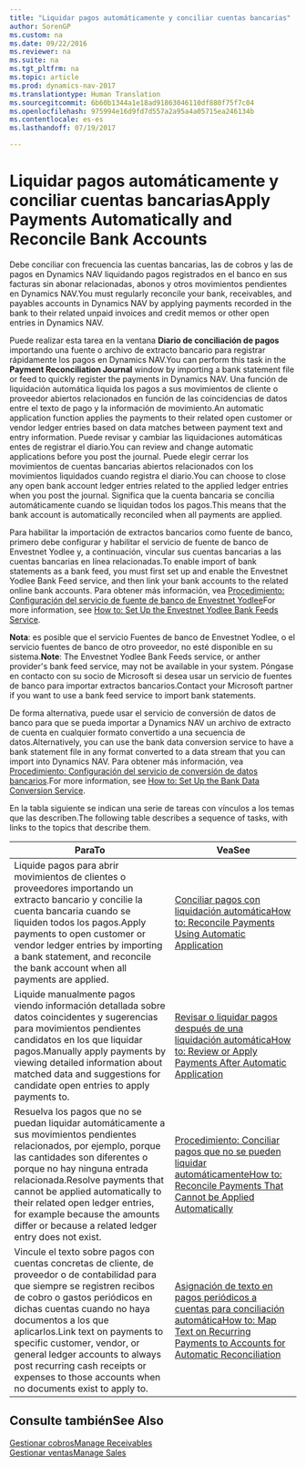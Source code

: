 ```yaml
---
title: "Liquidar pagos automáticamente y conciliar cuentas bancarias"
author: SorenGP
ms.custom: na
ms.date: 09/22/2016
ms.reviewer: na
ms.suite: na
ms.tgt_pltfrm: na
ms.topic: article
ms.prod: dynamics-nav-2017
ms.translationtype: Human Translation
ms.sourcegitcommit: 6b60b1344a1e18ad91863046110df880f75f7c04
ms.openlocfilehash: 975994e16d9fd7d557a2a95a4a05715ea246134b
ms.contentlocale: es-es
ms.lasthandoff: 07/19/2017

---
```


# <a name="apply-payments-automatically-and-reconcile-bank-accounts"></a><span data-ttu-id="c9e51-102">Liquidar pagos automáticamente y conciliar cuentas bancarias</span><span class="sxs-lookup"><span data-stu-id="c9e51-102">Apply Payments Automatically and Reconcile Bank Accounts</span></span>
<span data-ttu-id="c9e51-103">Debe conciliar con frecuencia las cuentas bancarias, las de cobros y las de pagos en Dynamics NAV liquidando pagos registrados en el banco en sus facturas sin abonar relacionadas, abonos y otros movimientos pendientes en Dynamics NAV.</span><span class="sxs-lookup"><span data-stu-id="c9e51-103">You must regularly reconcile your bank, receivables, and payables accounts in Dynamics NAV by applying payments recorded in the bank to their related unpaid invoices and credit memos or other open entries in Dynamics NAV.</span></span>

<span data-ttu-id="c9e51-104">Puede realizar esta tarea en la ventana **Diario de conciliación de pagos** importando una fuente o archivo de extracto bancario para registrar rápidamente los pagos en Dynamics NAV.</span><span class="sxs-lookup"><span data-stu-id="c9e51-104">You can perform this task in the **Payment Reconciliation Journal** window by importing a bank statement file or feed to quickly register the payments in Dynamics NAV.</span></span> <span data-ttu-id="c9e51-105">Una función de liquidación automática liquida los pagos a sus movimientos de cliente o proveedor abiertos relacionados en función de las coincidencias de datos entre el texto de pago y la información de movimiento.</span><span class="sxs-lookup"><span data-stu-id="c9e51-105">An automatic application function applies the payments to their related open customer or vendor ledger entries based on data matches between payment text and entry information.</span></span> <span data-ttu-id="c9e51-106">Puede revisar y cambiar las liquidaciones automáticas entes de registrar el diario.</span><span class="sxs-lookup"><span data-stu-id="c9e51-106">You can review and change automatic applications before you post the journal.</span></span> <span data-ttu-id="c9e51-107">Puede elegir cerrar los movimientos de cuentas bancarias abiertos relacionados con los movimientos liquidados cuando registra el diario.</span><span class="sxs-lookup"><span data-stu-id="c9e51-107">You can choose to close any open bank account ledger entries related to the applied ledger entries when you post the journal.</span></span> <span data-ttu-id="c9e51-108">Significa que la cuenta bancaria se concilia automáticamente cuando se liquidan todos los pagos.</span><span class="sxs-lookup"><span data-stu-id="c9e51-108">This means that the bank account is automatically reconciled when all payments are applied.</span></span>

<span data-ttu-id="c9e51-109">Para habilitar la importación de extractos bancarios como fuente de banco, primero debe configurar y habilitar el servicio de fuente de banco de Envestnet Yodlee y, a continuación, vincular sus cuentas bancarias a las cuentas bancarias en línea relacionadas.</span><span class="sxs-lookup"><span data-stu-id="c9e51-109">To enable import of bank statements as a bank feed, you must first set up and enable the Envestnet Yodlee Bank Feed service, and then link your bank accounts to the related online bank accounts.</span></span> <span data-ttu-id="c9e51-110">Para obtener más información, vea [Procedimiento: Configuración del servicio de fuente de banco de Envestnet Yodlee](bank-how-setup-bank-statement-service.md)</span><span class="sxs-lookup"><span data-stu-id="c9e51-110">For more information, see [How to: Set Up the Envestnet Yodlee Bank Feeds Service](bank-how-setup-bank-statement-service.md).</span></span>

<span data-ttu-id="c9e51-111">**Nota**: es posible que el servicio Fuentes de banco de Envestnet Yodlee, o el servicio fuentes de banco de otro proveedor, no esté disponible en su sistema.</span><span class="sxs-lookup"><span data-stu-id="c9e51-111">**Note**: The Envestnet Yodlee Bank Feeds service, or anther provider's bank feed service, may not be available in your system.</span></span> <span data-ttu-id="c9e51-112">Póngase en contacto con su socio de Microsoft si desea usar un servicio de fuentes de banco para importar extractos bancarios.</span><span class="sxs-lookup"><span data-stu-id="c9e51-112">Contact your Microsoft partner if you want to use a bank feed service to import bank statements.</span></span>

<span data-ttu-id="c9e51-113">De forma alternativa, puede usar el servicio de conversión de datos de banco para que se pueda importar a Dynamics NAV un archivo de extracto de cuenta en cualquier formato convertido a una secuencia de datos.</span><span class="sxs-lookup"><span data-stu-id="c9e51-113">Alternatively, you can use the bank data conversion service to have a bank statement file in any format converted to a data stream that you can import into Dynamics NAV.</span></span> <span data-ttu-id="c9e51-114">Para obtener más información, vea [Procedimiento: Configuración del servicio de conversión de datos bancarios](bank-how-setup-bank-data-conversion-service.md).</span><span class="sxs-lookup"><span data-stu-id="c9e51-114">For more information, see [How to: Set Up the Bank Data Conversion Service](bank-how-setup-bank-data-conversion-service.md).</span></span>

<span data-ttu-id="c9e51-115">En la tabla siguiente se indican una serie de tareas con vínculos a los temas que las describen.</span><span class="sxs-lookup"><span data-stu-id="c9e51-115">The following table describes a sequence of tasks, with links to the topics that describe them.</span></span>

|<span data-ttu-id="c9e51-116">Para</span><span class="sxs-lookup"><span data-stu-id="c9e51-116">To</span></span> |<span data-ttu-id="c9e51-117">Vea</span><span class="sxs-lookup"><span data-stu-id="c9e51-117">See</span></span> |
|---|----|
|<span data-ttu-id="c9e51-118">Liquide pagos para abrir movimientos de clientes o proveedores importando un extracto bancario y concilie la cuenta bancaria cuando se liquiden todos los pagos.</span><span class="sxs-lookup"><span data-stu-id="c9e51-118">Apply payments to open customer or vendor ledger entries by importing a bank statement, and reconcile the bank account when all payments are applied.</span></span> | [<span data-ttu-id="c9e51-119">Conciliar pagos con liquidación automática</span><span class="sxs-lookup"><span data-stu-id="c9e51-119">How to: Reconcile Payments Using Automatic Application</span></span>](receivables-how-reconcile-payments-auto-application.md) |
|<span data-ttu-id="c9e51-120">Liquide manualmente pagos viendo información detallada sobre datos coincidentes y sugerencias para movimientos pendientes candidatos en los que liquidar pagos.</span><span class="sxs-lookup"><span data-stu-id="c9e51-120">Manually apply payments by viewing detailed information about matched data and suggestions for candidate open entries to apply payments to.</span></span> | [<span data-ttu-id="c9e51-121">Revisar o liquidar pagos después de una liquidación automática</span><span class="sxs-lookup"><span data-stu-id="c9e51-121">How to: Review or Apply Payments After Automatic Application</span></span>](receivables-how-review-apply-payments-auto-application.md)
|<span data-ttu-id="c9e51-122">Resuelva los pagos que no se puedan liquidar automáticamente a sus movimientos pendientes relacionados, por ejemplo, porque las cantidades son diferentes o porque no hay ninguna entrada relacionada.</span><span class="sxs-lookup"><span data-stu-id="c9e51-122">Resolve payments that cannot be applied automatically to their related open ledger entries, for example because the amounts differ or because a related ledger entry does not exist.</span></span> | [<span data-ttu-id="c9e51-123">Procedimiento: Conciliar pagos que no se pueden liquidar automáticamente</span><span class="sxs-lookup"><span data-stu-id="c9e51-123">How to: Reconcile Payments That Cannot be Applied Automatically</span></span>](receivables-how-reconcile-payments-cannot-apply-auto.md)
|<span data-ttu-id="c9e51-124">Vincule el texto sobre pagos con cuentas concretas de cliente, de proveedor o de contabilidad para que siempre se registren recibos de cobro o gastos periódicos en dichas cuentas cuando no haya documentos a los que aplicarlos.</span><span class="sxs-lookup"><span data-stu-id="c9e51-124">Link text on payments to specific customer, vendor, or general ledger accounts to always post recurring cash receipts or expenses to those accounts when no documents exist to apply to.</span></span>| [<span data-ttu-id="c9e51-125">Asignación de texto en pagos periódicos a cuentas para conciliación automática</span><span class="sxs-lookup"><span data-stu-id="c9e51-125">How to: Map Text on Recurring Payments to Accounts for Automatic Reconciliation</span></span>](receivables-how-map-text-recurring-payments-accounts-auto-reconcilliation.md)|

## <a name="see-also"></a><span data-ttu-id="c9e51-126">Consulte también</span><span class="sxs-lookup"><span data-stu-id="c9e51-126">See Also</span></span>
[<span data-ttu-id="c9e51-127">Gestionar cobros</span><span class="sxs-lookup"><span data-stu-id="c9e51-127">Manage Receivables</span></span>](receivables-manage-receivables.md)  
[<span data-ttu-id="c9e51-128">Gestionar ventas</span><span class="sxs-lookup"><span data-stu-id="c9e51-128">Manage Sales</span></span>](sales-manage-sales.md)

